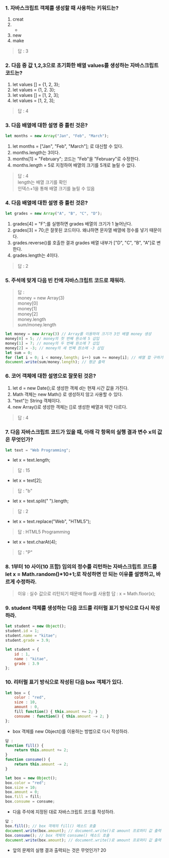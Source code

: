 ### 1. 자바스크립트 객체를 생성할 때 사용하는 키워드는?
1. creat
2. +
3. new 
4. make

> 답 : 3

### 2. 다음 중 값 1,2,3으로 초기화한 배열 values를 생성하는 자바스크립트 코드는?
1. let values [] = {1, 2, 3}; 
2. let values = {1, 2. 3};
3. let values [] = [1, 2, 3]; 
4. let values = [1, 2, 3]; 

> 답 : 4

### 3. 다음 배열에 대한 설명 중 틀린 것은?

```JavaScript
let months = new Array("Jan", "Feb", "March");
```

1. let months = ["Jan", "Feb", "March"]; 로 대신할 수 있다.
2. months.length는 3이다.
3. months[1] = "February"; 코드는 "Feb"을 "February"로 수정한다.
4. months.length = 5로 지정하여 배열의 크기를 5개로 늘릴 수 없다.

> 답 : 4  
> length는 배열 크기를 확인  
> 인덱스+1을 통해 배열 크기를 늘릴 수 있음  

### 4. 다음 배열에 대한 설명 중 틀린 것은? 

```JavaScript
let grades = new Array("A", "B", "C", "D"); 
```

1. grades[4] = "F";를 실행하면 grades 배열의 크기가 1 늘어난다.
2. grades[3] = 70;은 잘못된 코드이다. 왜냐하면 문자열 배열에 정수를 넣기 때문이다.
3. grades.reverse()를 호출한 결과 grades 배열 내부가 ["D", "C", "B", "A"]로 변한다.
4. grades.length는 4이다.

> 답 : 2

### 5. 주석에 맞게 다음 빈 칸에 자바스크립트 코드로 채워라.

> 답 :  
> money = new Array(3)  
> money[0]  
> money[1]  
> money[2]  
> money.length  
> sum/money.length  

```JavaScript
let money = new Array(3) // Array를 이용하여 크기가 3인 배열 money 생성
money[0] = 5; // money의 첫 번째 원소에 5 삽입
money[1] = 7; // money의 두 번째 원소에 7 삽입
money[2] = -3; // money의 세 번째 원소에 -3 삽입
let sum = 0;
for (let i = 0; i < money.length; i++) sum += money[i]; // 배열 합 구하기
document.write(sum/money.length); // 평균 출력
```

### 6. 코어 객체에 대한 설명으로 잘못된 것은?
1. let d = new Date();로 생성한 객체 d는 현재 시간 값을 가진다.
2. Math 객체는 new Math() 로 생성하지 않고 사용할 수 있다.
3. "text"는 String 객체이다.
4. new Array()로 생성한 객체는 []로 생성한 배열과 약간 다르다.

> 답 : 4  

### 7. 다음 자바스크립트 코드가 있을 때, 아래 각 항목의 실행 결과 변수 x의 값은 무엇인가?

```JavaScript
let text = "Web Programming"; 
```

- let x = text.length;
> 답 : 15

- let x = text[2];
> 답 : "b"

- let x = text.split(" ").length;
> 답 : 2

- let x = text.replace("Web", "HTML5");
> 답 : HTML5 Programming

- let x = text.charAt(4); 
> 답 : "P"

### 8. 1부터 10 사이(10 프함) 임의의 정수를 리턴하는 자바스크립트 코드를 let x = Math.random()*10+1;로 작성하면 안 되는 이유를 설명하고, 바르게 수정하라.

> 이유 : 실수 값으로 리턴되기 때문에 floor를 사용함
> 답 : x = Math.floor(x);

### 9. student 객체를 생성하는 다음 코드를 리터럴 표기 방식으로 다시 작성하라.

```JavaScript
let student = new Object();
student.id = 1;
student.name = "kitae";
student.grade = 3.9;
```

```JavaScript
let student = {
    id : 1,
    name : "kitae",
    grade : 3.9
};
```

### 10. 리터럴 표기 방식으로 작성된 다음 box 객체가 있다.

```JavaScript
let box = {
    color : "red",
    size : 10,
    amount : 0,
    fill function() { this.amount += 2; }
    consume : function() { this.amount -= 2; }
};
```

- box 객체를 new Object()를 이용하는 방법으로 다시 작성하라. 

```JavaScript
답 : 
function fill() {
    return this.amount += 2;
}
function consume() {
    return this.amount -= 2;
}

let box = new Object();
box.color = "red";
box.size = 10;
box.amount = 0;
box.fill = fill;
box.consume = consume;
```

- 다음 주석에 지정된 대로 자바스크립트 코드를 작성하라.

```JavaScript
답 : 
box.fill(); // box 객체의 fill() 메소드 호출
document.write(box.amount); // document.write()로 amount 프로퍼티 값 출력
box.consume(); // box 객체의 consume() 메소드 호출
document.write(box.amount); // document.write()로 amount 프로퍼티 값 출력
```

- 앞의 문제의 실행 결과 출력되는 것은 무엇인가?
20